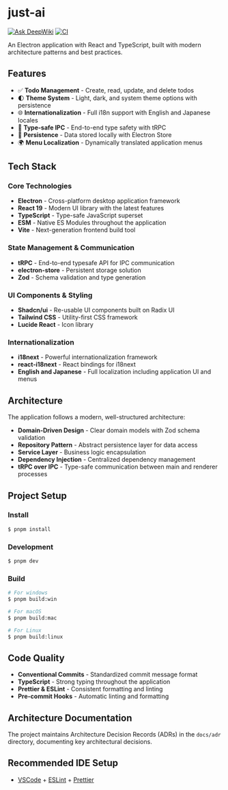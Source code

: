 # just-ai

[![Ask DeepWiki](https://deepwiki.com/badge.svg)](https://deepwiki.com/sotayamashita/electron-template) [![CI](https://github.com/sotayamashita/just-ai/actions/workflows/ci.yml/badge.svg)](https://github.com/sotayamashita/just-ai/actions/workflows/ci.yml)

An Electron application with React and TypeScript, built with modern architecture patterns and best practices.

## Features

- ✅ **Todo Management** - Create, read, update, and delete todos
- 🌓 **Theme System** - Light, dark, and system theme options with persistence
- 🌐 **Internationalization** - Full i18n support with English and Japanese locales
- 🔄 **Type-safe IPC** - End-to-end type safety with tRPC
- 💾 **Persistence** - Data stored locally with Electron Store
- 🌍 **Menu Localization** - Dynamically translated application menus

## Tech Stack

### Core Technologies

- **Electron** - Cross-platform desktop application framework
- **React 19** - Modern UI library with the latest features
- **TypeScript** - Type-safe JavaScript superset
- **ESM** - Native ES Modules throughout the application
- **Vite** - Next-generation frontend build tool

### State Management & Communication

- **tRPC** - End-to-end typesafe API for IPC communication
- **electron-store** - Persistent storage solution
- **Zod** - Schema validation and type generation

### UI Components & Styling

- **Shadcn/ui** - Re-usable UI components built on Radix UI
- **Tailwind CSS** - Utility-first CSS framework
- **Lucide React** - Icon library

### Internationalization

- **i18next** - Powerful internationalization framework
- **react-i18next** - React bindings for i18next
- **English and Japanese** - Full localization including application UI and menus

## Architecture

The application follows a modern, well-structured architecture:

- **Domain-Driven Design** - Clear domain models with Zod schema validation
- **Repository Pattern** - Abstract persistence layer for data access
- **Service Layer** - Business logic encapsulation
- **Dependency Injection** - Centralized dependency management
- **tRPC over IPC** - Type-safe communication between main and renderer processes

## Project Setup

### Install

```bash
$ pnpm install
```

### Development

```bash
$ pnpm dev
```

### Build

```bash
# For windows
$ pnpm build:win

# For macOS
$ pnpm build:mac

# For Linux
$ pnpm build:linux
```

## Code Quality

- **Conventional Commits** - Standardized commit message format
- **TypeScript** - Strong typing throughout the application
- **Prettier & ESLint** - Consistent formatting and linting
- **Pre-commit Hooks** - Automatic linting and formatting

## Architecture Documentation

The project maintains Architecture Decision Records (ADRs) in the `docs/adr` directory, documenting key architectural decisions.

## Recommended IDE Setup

- [VSCode](https://code.visualstudio.com/) + [ESLint](https://marketplace.visualstudio.com/items?itemName=dbaeumer.vscode-eslint) + [Prettier](https://marketplace.visualstudio.com/items?itemName=esbenp.prettier-vscode)
